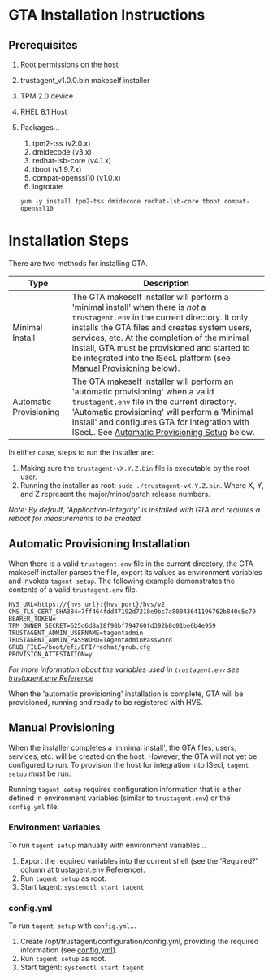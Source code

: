 # GTA Installation Instructions

## Prerequisites
1. Root permissions on the host 
2. trustagent_v1.0.0.bin makeself installer
3. TPM 2.0 device
4. RHEL 8.1 Host
5. Packages...
    1. tpm2-tss (v2.0.x)
    2. dmidecode (v3.x)
    3. redhat-lsb-core (v4.1.x)
    4. tboot (v1.9.7.x)
    5. compat-openssl10 (v1.0.x)
    6. logrotate

    `yum -y install tpm2-tss dmidecode redhat-lsb-core tboot compat-openssl10`

# Installation Steps
There are two methods for installing GTA.

|Type|Description|
|----|-----------|
|Minimal Install|The GTA makeself installer will perform a 'minimal install' when there is *not* a `trustagent.env` in the current directory. It only installs the GTA files and creates system users, services, etc.  At the completion of the minimal install, GTA must be provisioned and started to be integrated into the ISecL platform (see [Manual Provisioning](#Manual-Provisioning) below).|
|Automatic Provisioning|The GTA makeself installer will perform an 'automatic provisioning' when a valid `trustagent.env` file in the current directory.  'Automatic provisioning' will perform a 'Minimal Install' and configures GTA for integration with ISecL.  See [Automatic Provisioning Setup](#Automatic-Provisioning-Installation) below.|

In either case, steps to run the installer are:
1. Making sure the `trustagent-vX.Y.Z.bin` file is executable by the root user.
2. Running the installer as root: `sudo ./trustagent-vX.Y.Z.bin`.
Where X, Y, and Z represent the major/minor/patch release numbers.

*Note: By default, 'Application-Integrity' is installed with GTA and requires a reboot for measurements to be created.*

## Automatic Provisioning Installation
When there is a valid `trustagent.env` file in the current directory, the GTA makeself installer parses the file, export its values as environment variables and invokes `tagent setup`.  The following example demonstrates the contents of a valid `trustagent.env` file.

```
HVS_URL=https://{hvs_url}:{hvs_port}/hvs/v2
CMS_TLS_CERT_SHA384=7ff464fdd47192d7218e9bc7a80043641196762b840c5c79
BEARER_TOKEN=
TPM_OWNER_SECRET=625d6d8a18f98bf794760fd392b8c01be0b4e959
TRUSTAGENT_ADMIN_USERNAME=tagentadmin
TRUSTAGENT_ADMIN_PASSWORD=TAgentAdminPassword
GRUB_FILE=/boot/efi/EFI/redhat/grub.cfg
PROVISION_ATTESTATION=y
```
*For more information about the variables used in `trustagent.env` see [trustagent.env Reference](LLD.md#trustagent.env-Reference)*

When the 'automatic provisioning' installation is complete, GTA will be provisioned, running and ready to be registered with HVS.

## Manual Provisioning
When the installer completes a 'minimal install', the GTA files, users, services, etc. will be created on the host.  However, the GTA will not yet be configured to run.  To provision the host for integration into ISecl, `tagent setup` must be run.

Running `tagent setup` requires configuration information that is either defined in environment variables (similar to `trustagent.env`) or the `config.yml` file.

### Environment Variables
To run `tagent setup` manually with environment variables...
1. Export the required variables into the current shell (see the 'Required?' column at [trustagent.env Reference](LLD.md#trustagent.env-Reference)).
2. Run `tagent setup` as root.
3. Start tagent: `systemctl start tagent`

### config.yml
To run `tagent setup` with `config.yml`...
1. Create /opt/trustagent/configuration/config.yml, providing the required information (see [config.yml](LLD.md#config.yml)).
2. Run `tagent setup` as root.
3. Start tagent: `systemctl start tagent`
